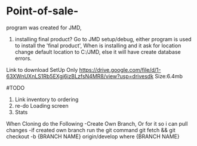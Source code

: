 # Point-of-sale-

program was created for JMD, 

1) installing final product? 
Go to JMD setup/debug, either program is used to install the 'final product', When is installing and it ask for location change default location to C:/JMD, else it will have create database errors.

Link to download SetUp Only
https://drive.google.com/file/d/1-63XWnUXnLS1Rb5EXgj6izBLzfsN4MR8/view?usp=drivesdk Size:6.4mb

#TODO
1. Link inventory to ordering
2. re-do Loading screen
3. Stats

When Cloning do the Following
-Create Own Branch, Or for it so i can pull changes
-if created own branch run the git command
git fetch && git checkout -b {BRANCH NAME} origin/develop where {BRANCH NAME}
